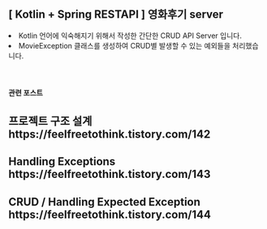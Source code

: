 <h2>[ Kotlin + Spring RESTAPI ] 영화후기 server</h2>
<li>Kotlin 언어에 익숙해지기 위해서 작성한 간단한 CRUD API Server 입니다.</li>
<li>MovieException 클래스를 생성하여 CRUD별 발생할 수 있는 예외들을 처리했습니다.</li>
<br><br>
<h4>관련 포스트</h4>
<h2>프로젝트 구조 설계 https://feelfreetothink.tistory.com/142</h2>
<h2>Handling Exceptions https://feelfreetothink.tistory.com/143</h2>
<h2>CRUD  / Handling Expected Exception https://feelfreetothink.tistory.com/144</h2>

